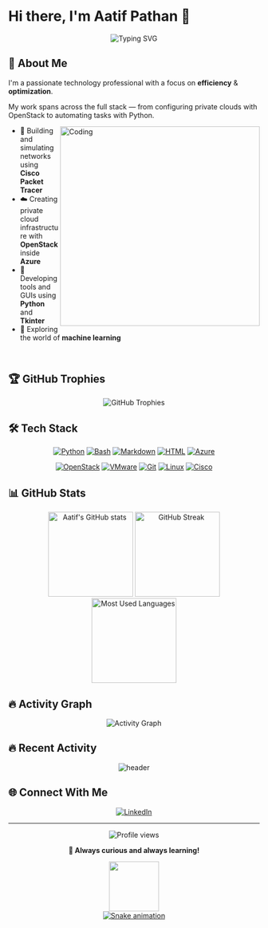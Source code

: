 # Hi there, I'm Aatif Pathan 👋

<div align="center">
  <img src="https://readme-typing-svg.herokuapp.com?font=Fira+Code&pause=1000&color=2E97F7&center=true&vCenter=true&random=false&width=435&lines=Tech+Enthusiast;Network+Engineer;Cloud+Infrastructure+Expert;Python+Developer;Always+Learning" alt="Typing SVG" />
</div>

## 🚀 About Me

I'm a passionate technology professional with a focus on **efficiency** & 
**optimization**. 

My work spans across the full stack — from configuring private clouds 
with OpenStack to automating tasks with Python.

<img align="right" alt="Coding" width="400" src="https://raw.githubusercontent.com/abhisheknaiidu/abhisheknaiidu/master/code.gif">

- 🔧 Building and simulating networks using **Cisco Packet Tracer**
- ☁️ Creating private cloud infrastructure with **OpenStack** inside **Azure**
- 🐍 Developing tools and GUIs using **Python** and **Tkinter**
- 🤖 Exploring the world of **machine learning**

<br clear="right">

## 🏆 GitHub Trophies
<div align="center">
  <img src="https://github-profile-trophy.vercel.app/?username=aatifpathan&theme=tokyonight&no-frame=false&no-bg=true&margin-w=4" alt="GitHub Trophies" />
</div>

## 🛠️ Tech Stack

<div align="center">
  
  [![Python](https://img.shields.io/badge/-Python-3776AB?style=for-the-badge&logo=python&logoColor=white)](https://www.python.org/)
  [![Bash](https://img.shields.io/badge/-Bash-4EAA25?style=for-the-badge&logo=gnu-bash&logoColor=white)](https://www.gnu.org/software/bash/)
  [![Markdown](https://img.shields.io/badge/-Markdown-000000?style=for-the-badge&logo=markdown&logoColor=white)](https://daringfireball.net/projects/markdown/)
  [![HTML](https://img.shields.io/badge/-HTML5-E34F26?style=for-the-badge&logo=html5&logoColor=white)](https://developer.mozilla.org/en-US/docs/Web/HTML)
  [![Azure](https://img.shields.io/badge/-Azure-0089D6?style=for-the-badge&logo=microsoft-azure&logoColor=white)](https://azure.microsoft.com/)
  
  [![OpenStack](https://img.shields.io/badge/-OpenStack-ED1944?style=for-the-badge&logo=openstack&logoColor=white)](https://www.openstack.org/)
  [![VMware](https://img.shields.io/badge/-VMware-607078?style=for-the-badge&logo=vmware&logoColor=white)](https://www.vmware.com/)
  [![Git](https://img.shields.io/badge/-Git-F05032?style=for-the-badge&logo=git&logoColor=white)](https://git-scm.com/)
  [![Linux](https://img.shields.io/badge/-Linux-FCC624?style=for-the-badge&logo=linux&logoColor=black)](https://www.linux.org/)
  [![Cisco](https://img.shields.io/badge/-Cisco-1BA0D7?style=for-the-badge&logo=cisco&logoColor=white)](https://www.cisco.com/)
  
</div>

## 📊 GitHub Stats

<div align="center">
  <img src="https://github-readme-stats.vercel.app/api?username=aatifpathan&show_icons=true&theme=tokyonight" alt="Aatif's GitHub stats" height="170" />
  <img src="https://github-readme-streak-stats.herokuapp.com/?user=aatifpathan&theme=tokyonight" alt="GitHub Streak" height="170" />
</div>

<div align="center">
  <img src="https://github-readme-stats.vercel.app/api/top-langs/?username=aatifpathan&layout=compact&theme=tokyonight&hide_border=false" alt="Most Used Languages" height="170" />
</div>

## 🔥 Activity Graph
<div align="center">
  <img src="https://github-readme-activity-graph.vercel.app/graph?username=aatifpathan&theme=tokyo-night" alt="Activity Graph" />
</div>

## 🔥 Recent Activity

<!--START_SECTION:activity-->
<!-- This section will be automatically updated by a GitHub Action -->
<!--END_SECTION:activity-->

<div align="center">
  <img src="https://raw.githubusercontent.com/halfrost/halfrost/master/icons/header_.png" alt="header">
</div>

## 🌐 Connect With Me

<div align="center">
  
[![LinkedIn](https://img.shields.io/badge/LinkedIn-0077B5?style=for-the-badge&logo=linkedin&logoColor=white)](https://www.linkedin.com/in/aatif-pathan-93a55a324/)
  
</div>

---

<div align="center">
  <img src="https://komarev.com/ghpvc/?username=aatifpathan&color=blue&style=flat-square&label=Profile+Views" alt="Profile views" />
</div>

<div align="center">
  
  **🧠 Always curious and always learning!**
  
</div>

<div align="center">
  <img src="https://media.giphy.com/media/jpVnC65DmYeyRL4LHS/giphy.gif" width="100">
</div>

<!-- For the snake animation, you need to set up the GitHub Action properly -->
<!-- Create a folder called .github/workflows in your repository -->
<!-- Add a YAML file with the following content -->

<!-- 
To set up the snake animation, create a file at .github/workflows/snake.yml with this content:

```yaml
name: Generate Snake

on:
  schedule:
    - cron: "0 */12 * * *" # every 12 hours
  workflow_dispatch:

jobs:
  build:
    runs-on: ubuntu-latest
    steps:
      - uses: actions/checkout@v2
      - uses: Platane/snk@master
        id: snake-gif
        with:
          github_user_name: aatifpathan
          svg_out_path: dist/github-contribution-grid-snake.svg
          
      - name: Push to output branch
        uses: crazy-max/ghaction-github-pages@v2.5.0
        with:
          target_branch: output
          build_dir: dist
        env:
          GITHUB_TOKEN: ${{ secrets.GITHUB_TOKEN }}
```
-->

<div align="center">
  <a href="https://github.com/aatifpathan">
    <img src="https://github.com/aatifpathan/aatifpathan/blob/output/github-contribution-grid-snake.svg" alt="Snake animation" />
  </a>
</div>

